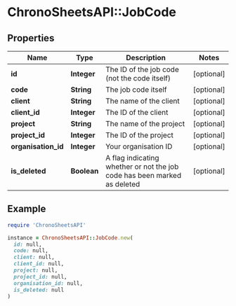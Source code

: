 # ChronoSheetsAPI::JobCode

## Properties

| Name | Type | Description | Notes |
| ---- | ---- | ----------- | ----- |
| **id** | **Integer** | The ID of the job code (not the code itself) | [optional] |
| **code** | **String** | The job code itself | [optional] |
| **client** | **String** | The name of the client | [optional] |
| **client_id** | **Integer** | The ID of the client | [optional] |
| **project** | **String** | The name of the project | [optional] |
| **project_id** | **Integer** | The ID of the project | [optional] |
| **organisation_id** | **Integer** | Your organisation ID | [optional] |
| **is_deleted** | **Boolean** | A flag indicating whether or not the job code has been marked as deleted | [optional] |

## Example

```ruby
require 'ChronoSheetsAPI'

instance = ChronoSheetsAPI::JobCode.new(
  id: null,
  code: null,
  client: null,
  client_id: null,
  project: null,
  project_id: null,
  organisation_id: null,
  is_deleted: null
)
```

